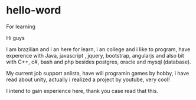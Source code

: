 # hello-word
For learning

Hi guys		
		
I am brazilian and i an here for learn, i an college and i like to program, have experence with Java, javascript , jquery, bootstrap, angularjs and also bit with C++, c#, bash and php besides postgres, oracle and mysql (database).		
		
My current job support anlista, have will programin games by hobby, i have read about unity, actually i realized a project by youtube, very cool!		
	
I intend to gain experience here, thank you case read that this.		
